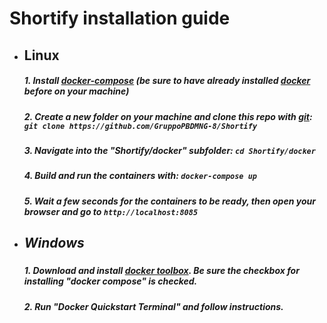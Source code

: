 # Shortify installation guide

<ul><li><h2>Linux</h2></li>
<h5>1. Install <a href="https://docs.docker.com/compose/install/">docker-compose</a> (be sure to have already installed <a href="https://docs.docker.com/linux/step_one/">docker</a> before on your machine)</h5>
<h5>2. Create a new folder on your  machine and clone this repo with <a href="https://git-scm.com/">git</a>:<br>
<code>git clone https://github.com/GruppoPBDMNG-8/Shortify</code></h5>
<h5>3. Navigate into the "Shortify/docker" subfolder: <code>cd Shortify/docker</code></h5>
<h5>4. Build and run the containers with: <code>docker-compose up</code></h5>
<h5>5. Wait a few seconds for the containers to be ready, then open your browser and go to <code>http://localhost:8085</code>








<li><h2>Windows</h2></li>
<h5>1. Download and install <a href="https://www.docker.com/products/docker-toolbox">docker toolbox</a>. Be sure the checkbox for installing "docker compose" is checked.</h5>
<h5>2. Run "Docker Quickstart Terminal" and follow instructions.</h5>





</ul>


